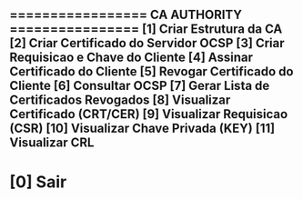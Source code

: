 ================= CA AUTHORITY ================
[1] Criar Estrutura da CA
[2] Criar Certificado do Servidor OCSP
[3] Criar Requisicao e Chave do Cliente
[4] Assinar Certificado do Cliente
[5] Revogar Certificado do Cliente
[6] Consultar OCSP
[7] Gerar Lista de Certificados Revogados
[8] Visualizar Certificado (CRT/CER)
[9] Visualizar Requisicao (CSR)
[10] Visualizar Chave Privada (KEY)
[11] Visualizar CRL
-----------------------------------------------
[0] Sair
===============================================